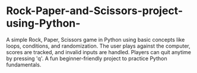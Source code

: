 # Rock-Paper-and-Scissors-project-using-Python-
A simple Rock, Paper, Scissors game in Python using basic concepts like loops, conditions, and randomization. The user plays against the computer, scores are tracked, and invalid inputs are handled. Players can quit anytime by pressing 'q'. A fun beginner-friendly project to practice Python fundamentals.
